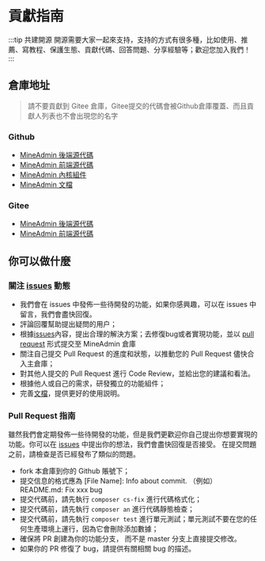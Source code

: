 # 貢獻指南

:::tip 共建開源
開源需要大家一起來支持，支持的方式有很多種，比如使用、推薦、寫教程、保護生態、貢獻代碼、回答問題、分享經驗等；歡迎您加入我們！
:::

## 倉庫地址
> 請不要貢獻到 Gitee 倉庫，Gitee提交的代碼會被Github倉庫覆蓋、而且貢獻人列表也不會出現您的名字

### Github

* [MineAdmin 後端源代碼](https://github.com/mineadmin/mineadmin)
* [MineAdmin 前端源代碼](https://github.com/mineadmin/mineadmin-vue)
* [MineAdmin 內核組件](https://github.com/mineadmin/components)
* [MineAdmin 文檔](https://github.com/mineadmin/doc-v3)

### Gitee

* [MineAdmin 後端源代碼](https://gitee.com/mineadmin/mineadmin)
* [MineAdmin 前端源代碼](https://gitee.com/mineadmin/mineadmin-vue)

## 你可以做什麼

### 關注 [issues](https://github.com/mineadmin/mineadmin/issues) 動態

* 我們會在 issues 中發佈一些待開發的功能，如果你感興趣，可以在 issues 中留言，我們會盡快回復。
* 評論回覆幫助提出疑問的用户；
* 根據[issues](https://github.com/mineadmin/mineadmin/issues)內容，提出合理的解決方案；去修復bug或者實現功能，並以 [pull request](https://github.com/mineadmin/mineadmin/pulls) 形式提交至 MineAdmin 倉庫
* 關注自己提交 Pull Request 的進度和狀態，以推動您的 Pull Request 儘快合入主倉庫；
* 對其他人提交的 Pull Request 進行 Code Review，並給出您的建議和看法。
* 根據他人或自己的需求，研發獨立的功能組件；
* 完善[文檔](https://gitee.com/mineadmin/doc-v3)，提供更好的使用説明。

###  Pull Request 指南

雖然我們會定期發佈一些待開發的功能，但是我們更歡迎你自己提出你想要實現的功能。你可以在 [issues](https://github.com/mineadmin/mineadmin/issues) 中提出你的想法，我們會盡快回復是否接受。
在提交問題之前，請檢查是否已經發布了類似的問題。

* fork 本倉庫到你的 Github 賬號下；
* 提交信息的格式應為 [File Name]: Info about commit. （例如） README.md: Fix xxx bug
* 提交代碼前，請先執行 `composer cs-fix` 進行代碼格式化；
* 提交代碼前，請先執行 `composer an` 進行代碼靜態檢查；
* 提交代碼前，請先執行 `composer test` 進行單元測試；單元測試不要在您的任何生產環境上運行，因為它會刪除添加數據；
* 確保將 PR 創建為你的功能分支， 而不是 master 分支上直接提交修改。
* 如果你的 PR 修復了 bug，請提供有關相關 bug 的描述。